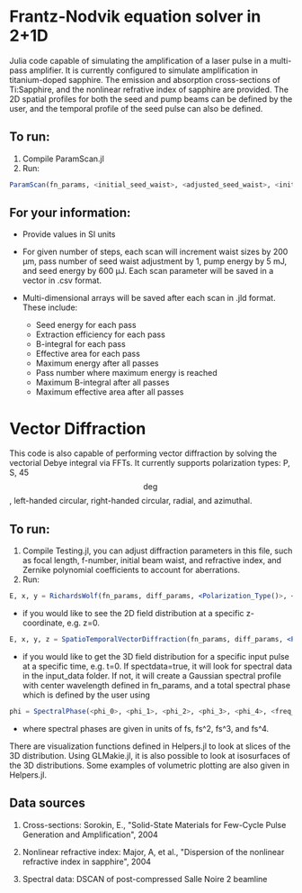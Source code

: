 # Frantz-Nodvik equation solver in 2+1D

Julia code capable of simulating the amplification of a laser pulse in a multi-pass amplifier. It is currently configured to simulate amplification in titanium-doped sapphire. The emission and absorption cross-sections of Ti:Sapphire, and the nonlinear refrative index of sapphire are provided. The 2D spatial profiles for both the seed and pump beams can be defined by the user, and the temporal profile of the seed pulse can also be defined. 

## To run: 
1) Compile ParamScan.jl
2) Run:
```julia
ParamScan(fn_params, <initial_seed_waist>, <adjusted_seed_waist>, <initial_pump_waist>, <initial_pump_energy>, <initial_seed_energy>, <number_of_steps_for_each_parameter>, <convert to LG Mode (true/false)>, <visualize during scan (true/false)>);
```

## For your information: 

- Provide values in SI units

- For given number of steps, each scan will increment waist sizes by 200 μm, pass number of seed waist adjustment by 1, pump energy by 5 mJ, and seed energy by 600 μJ. Each scan parameter will be saved in a vector in .csv format.

- Multi-dimensional arrays will be saved after each scan in .jld format. These include:
  - Seed energy for each pass
  - Extraction efficiency for each pass
  - B-integral for each pass
  - Effective area for each pass
  - Maximum energy after all passes
  - Pass number where maximum energy is reached
  - Maximum B-integral after all passes
  - Maximum effective area after all passes
 
# Vector Diffraction

This code is also capable of performing vector diffraction by solving the vectorial Debye integral via FFTs. It currently supports polarization types: P, S, 45$$\deg$$, left-handed circular, right-handed circular, radial, and azimuthal. 

## To run:

1) Compile Testing.jl, you can adjust diffraction parameters in this file, such as focal length, f-number, initial beam waist, and refractive index, and Zernike polynomial coefficients to account for aberrations.
2) Run:
```julia
E, x, y = RichardsWolf(fn_params, diff_params, <Polarization_Type()>, <z_coordinate>, <OAM_index>, Z, aberration=(true/false), hole=(true/false));
```
- if you would like to see the 2D field distribution at a specific z-coordinate, e.g. z=0.

```julia
E, x, y, z = SpatioTemporalVectorDiffraction(fn_params, diff_params, <Polarization_Type()>, <z_min>, <z_max>, <z_steps>, <freq_steps>, <time_coordinate>, <OAM_index>, Z, aberration=(true/false), hole=(true/false), spectdata=(true/false))
```
- if you would like to get the 3D field distribution for a specific input pulse at a specific time, e.g. t=0. If spectdata=true, it will look for spectral data in the input_data folder. If not, it will create a Gaussian spectral profile with center wavelength defined in fn_params, and a total spectral phase which is defined by the user using
```julia
phi = SpectralPhase(<phi_0>, <phi_1>, <phi_2>, <phi_3>, <phi_4>, <freq_sample_vector>, <center_freq>)
```
- where spectral phases are given in units of fs, fs^2, fs^3, and fs^4.

There are visualization functions defined in Helpers.jl to look at slices of the 3D distribution. Using GLMakie.jl, it is also possible to look at isosurfaces of the 3D distributions. Some examples of volumetric plotting are also given in Helpers.jl.


## Data sources 
1) Cross-sections: Sorokin, E., "Solid-State Materials for Few-Cycle Pulse Generation and Amplification", 2004

2) Nonlinear refractive index: Major, A, et al., "Dispersion of the nonlinear refractive index in sapphire", 2004

3) Spectral data: DSCAN of post-compressed Salle Noire 2 beamline
